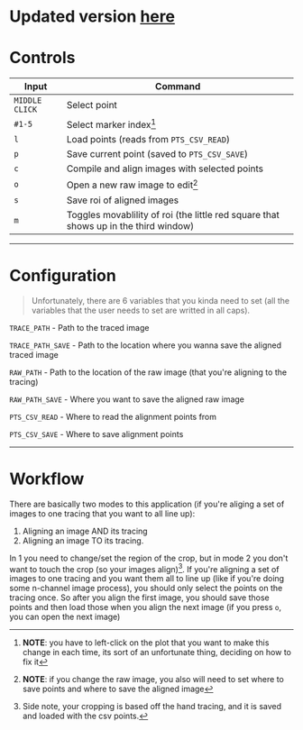 # Updated version [here](https://github.com/xkstein/ManualAlign)

# Controls
| Input | Command |
| ----- | ------- | 
| `MIDDLE CLICK` | Select point |
| `#1-5`         | Select marker index[^1] |
| `l`            | Load points (reads from `PTS_CSV_READ`) |
| `p`            | Save current point (saved to `PTS_CSV_SAVE`) |
| `c`            | Compile and align images with selected points |
| `o`            | Open a new raw image to edit[^2] |
| `s`            | Save roi of aligned images |
| `m`            | Toggles movablility of roi (the little red square that shows up in the third window) |

[^1]: **NOTE**: you have to left-click on the plot that you want to make this change in each time, its sort of an unfortunate thing, deciding on how to fix it
[^2]: **NOTE**: if you change the raw image, you also will need to set where to save points and where to save the aligned image

---

# Configuration
> Unfortunately, there are 6 variables that you kinda need to set (all the variables that the user needs to set are writted in all caps). 

`TRACE_PATH` - Path to the traced image

`TRACE_PATH_SAVE` - Path to the location where you wanna save the aligned traced image

`RAW_PATH` - Path to the location of the raw image (that you're aligning to the tracing)

`RAW_PATH_SAVE` - Where you want to save the aligned raw image

`PTS_CSV_READ` - Where to read the alignment points from

`PTS_CSV_SAVE` - Where to save alignment points

---

# Workflow
There are basically two modes to this application (if you're aliging a set of images to one tracing that you want to all line up): 
1. Aligning an image AND its tracing
2. Aligning an image TO its tracing. 

In 1 you need to change/set the region of the crop, but in mode 2 you don't want to touch the crop (so your images align)[^3]. If you're aligning a set of images to one tracing and you want them all to line up (like if you're doing some n-channel image process), you should only select the points on the tracing once. So after you align the first image, you should save those points and then load those when you align the next image (if you press `o`, you can open the next image)

[^3]: Side note, your cropping is based off the hand tracing, and it is saved and loaded with the csv points.
